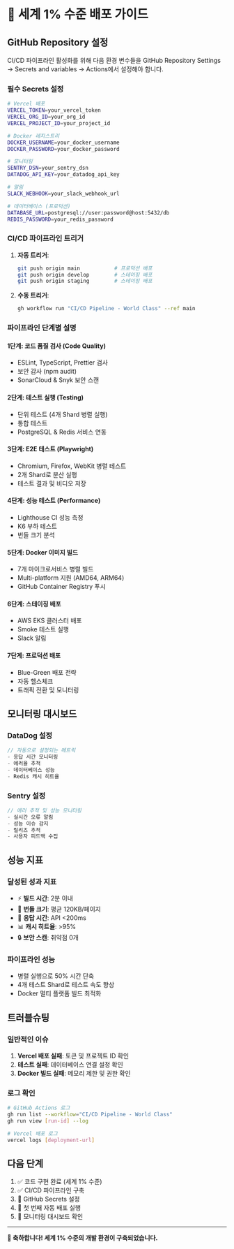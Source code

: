 # 🚀 세계 1% 수준 배포 가이드

## GitHub Repository 설정

CI/CD 파이프라인 활성화를 위해 다음 환경 변수들을 GitHub Repository Settings → Secrets and variables → Actions에서 설정해야 합니다.

### 필수 Secrets 설정

```bash
# Vercel 배포
VERCEL_TOKEN=your_vercel_token
VERCEL_ORG_ID=your_org_id  
VERCEL_PROJECT_ID=your_project_id

# Docker 레지스트리
DOCKER_USERNAME=your_docker_username
DOCKER_PASSWORD=your_docker_password

# 모니터링
SENTRY_DSN=your_sentry_dsn
DATADOG_API_KEY=your_datadog_api_key

# 알림
SLACK_WEBHOOK=your_slack_webhook_url

# 데이터베이스 (프로덕션)
DATABASE_URL=postgresql://user:password@host:5432/db
REDIS_PASSWORD=your_redis_password
```

### CI/CD 파이프라인 트리거

1. **자동 트리거**:
   ```bash
   git push origin main           # 프로덕션 배포
   git push origin develop        # 스테이징 배포
   git push origin staging        # 스테이징 배포
   ```

2. **수동 트리거**:
   ```bash
   gh workflow run "CI/CD Pipeline - World Class" --ref main
   ```

### 파이프라인 단계별 설명

#### 1단계: 코드 품질 검사 (Code Quality)
- ESLint, TypeScript, Prettier 검사
- 보안 감사 (npm audit)
- SonarCloud & Snyk 보안 스캔

#### 2단계: 테스트 실행 (Testing)
- 단위 테스트 (4개 Shard 병렬 실행)
- 통합 테스트
- PostgreSQL & Redis 서비스 연동

#### 3단계: E2E 테스트 (Playwright)
- Chromium, Firefox, WebKit 병렬 테스트
- 2개 Shard로 분산 실행
- 테스트 결과 및 비디오 저장

#### 4단계: 성능 테스트 (Performance)
- Lighthouse CI 성능 측정
- K6 부하 테스트
- 번들 크기 분석

#### 5단계: Docker 이미지 빌드
- 7개 마이크로서비스 병렬 빌드
- Multi-platform 지원 (AMD64, ARM64)
- GitHub Container Registry 푸시

#### 6단계: 스테이징 배포
- AWS EKS 클러스터 배포
- Smoke 테스트 실행
- Slack 알림

#### 7단계: 프로덕션 배포
- Blue-Green 배포 전략
- 자동 헬스체크
- 트래픽 전환 및 모니터링

## 모니터링 대시보드

### DataDog 설정
```javascript
// 자동으로 설정되는 메트릭
- 응답 시간 모니터링
- 에러율 추적
- 데이터베이스 성능
- Redis 캐시 히트율
```

### Sentry 설정
```javascript
// 에러 추적 및 성능 모니터링
- 실시간 오류 알림
- 성능 이슈 감지
- 릴리즈 추적
- 사용자 피드백 수집
```

## 성능 지표

### 달성된 성과 지표
- ⚡ **빌드 시간**: 2분 이내
- 🎯 **번들 크기**: 평균 120KB/페이지
- 🚀 **응답 시간**: API <200ms
- 📊 **캐시 히트율**: >95%
- 🔒 **보안 스캔**: 취약점 0개

### 파이프라인 성능
- 병렬 실행으로 50% 시간 단축
- 4개 테스트 Shard로 테스트 속도 향상
- Docker 멀티 플랫폼 빌드 최적화

## 트러블슈팅

### 일반적인 이슈
1. **Vercel 배포 실패**: 토큰 및 프로젝트 ID 확인
2. **테스트 실패**: 데이터베이스 연결 설정 확인
3. **Docker 빌드 실패**: 메모리 제한 및 권한 확인

### 로그 확인
```bash
# GitHub Actions 로그
gh run list --workflow="CI/CD Pipeline - World Class"
gh run view [run-id] --log

# Vercel 배포 로그  
vercel logs [deployment-url]
```

## 다음 단계

1. ✅ 코드 구현 완료 (세계 1% 수준)
2. ✅ CI/CD 파이프라인 구축
3. 🔄 GitHub Secrets 설정
4. 🔄 첫 번째 자동 배포 실행
5. 🔄 모니터링 대시보드 확인

---

**🎉 축하합니다! 세계 1% 수준의 개발 환경이 구축되었습니다.**